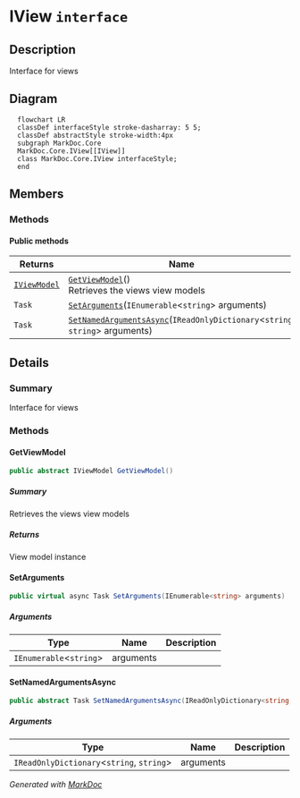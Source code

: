 # IView `interface`

## Description
Interface for views

## Diagram
```mermaid
  flowchart LR
  classDef interfaceStyle stroke-dasharray: 5 5;
  classDef abstractStyle stroke-width:4px
  subgraph MarkDoc.Core
  MarkDoc.Core.IView[[IView]]
  class MarkDoc.Core.IView interfaceStyle;
  end
```

## Members
### Methods
#### Public  methods
| Returns | Name |
| --- | --- |
| [`IViewModel`](./markdoccore-IViewModel) | [`GetViewModel`](markdoccore-IView#getviewmodel)()<br>Retrieves the views view models |
| `Task` | [`SetArguments`](markdoccore-IView#setarguments)(`IEnumerable`&lt;`string`&gt; arguments) |
| `Task` | [`SetNamedArgumentsAsync`](markdoccore-IView#setnamedargumentsasync)(`IReadOnlyDictionary`&lt;`string`, `string`&gt; arguments) |

## Details
### Summary
Interface for views

### Methods
#### GetViewModel
```csharp
public abstract IViewModel GetViewModel()
```
##### Summary
Retrieves the views view models

##### Returns
View model instance

#### SetArguments
```csharp
public virtual async Task SetArguments(IEnumerable<string> arguments)
```
##### Arguments
| Type | Name | Description |
| --- | --- | --- |
| `IEnumerable`&lt;`string`&gt; | arguments |   |

#### SetNamedArgumentsAsync
```csharp
public abstract Task SetNamedArgumentsAsync(IReadOnlyDictionary<string, string> arguments)
```
##### Arguments
| Type | Name | Description |
| --- | --- | --- |
| `IReadOnlyDictionary`&lt;`string`, `string`&gt; | arguments |   |

*Generated with* [*MarkDoc*](https://github.com/hailstorm75/MarkDoc.Core)
